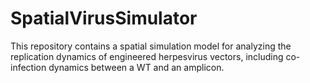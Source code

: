 # SpatialVirusSimulator
This repository contains a spatial simulation model for analyzing the replication dynamics of engineered herpesvirus vectors, including co-infection dynamics between a WT and an amplicon.
